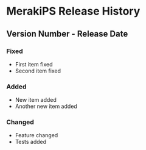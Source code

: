 # MerakiPS Release History

## Version Number - Release Date

### Fixed

* First item fixed
* Second item fixed

### Added

* New item added
* Another new item added

### Changed

* Feature changed
* Tests added

